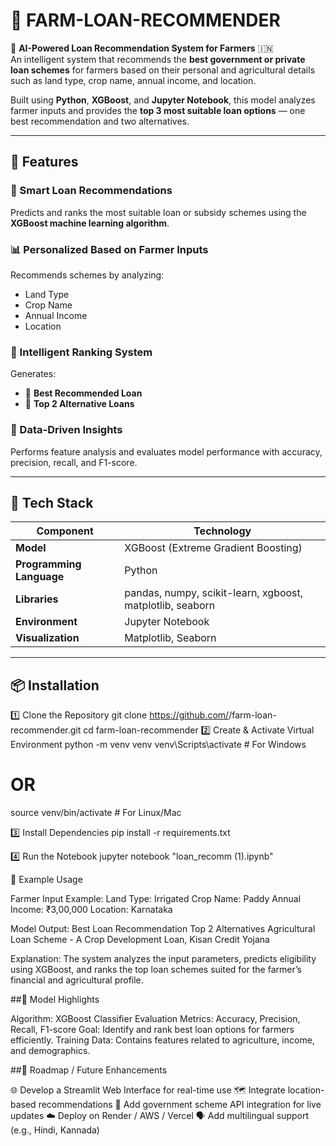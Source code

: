 # 🌾 FARM-LOAN-RECOMMENDER

🧠 **AI-Powered Loan Recommendation System for Farmers** 🇮🇳  
An intelligent system that recommends the **best government or private loan schemes** for farmers based on their personal and agricultural details such as land type, crop name, annual income, and location.

Built using **Python**, **XGBoost**, and **Jupyter Notebook**, this model analyzes farmer inputs and provides the **top 3 most suitable loan options** — one best recommendation and two alternatives.

---

## 🚀 Features

### 🌱 Smart Loan Recommendations  
Predicts and ranks the most suitable loan or subsidy schemes using the **XGBoost machine learning algorithm**.

### 📊 Personalized Based on Farmer Inputs  
Recommends schemes by analyzing:  
- Land Type  
- Crop Name  
- Annual Income  
- Location  

### 🤖 Intelligent Ranking System  
Generates:  
- 🥇 **Best Recommended Loan**  
- 🥈 **Top 2 Alternative Loans**

### 🧮 Data-Driven Insights  
Performs feature analysis and evaluates model performance with accuracy, precision, recall, and F1-score.


---

## 🧰 Tech Stack

| Component | Technology |
|------------|-------------|
| **Model** | XGBoost (Extreme Gradient Boosting) |
| **Programming Language** | Python |
| **Libraries** | pandas, numpy, scikit-learn, xgboost, matplotlib, seaborn |
| **Environment** | Jupyter Notebook |
| **Visualization** | Matplotlib, Seaborn |

---

## 📦 Installation

1️⃣ Clone the Repository
git clone https://github.com/<your-username>/farm-loan-recommender.git
cd farm-loan-recommender
2️⃣ Create & Activate Virtual Environment
python -m venv venv
venv\Scripts\activate     # For Windows
# OR
source venv/bin/activate  # For Linux/Mac

3️⃣ Install Dependencies
pip install -r requirements.txt

4️⃣ Run the Notebook
jupyter notebook "loan_recomm (1).ipynb"

🌾 Example Usage

Farmer Input Example:
Land Type: Irrigated
Crop Name: Paddy
Annual Income: ₹3,00,000
Location: Karnataka


Model Output:
Best Loan Recommendation	Top 2 Alternatives
Agricultural Loan Scheme - A	Crop Development Loan, Kisan Credit Yojana

Explanation:
The system analyzes the input parameters, predicts eligibility using XGBoost, and ranks the top loan schemes suited for the farmer’s financial and agricultural profile.

##🧪 Model Highlights

Algorithm: XGBoost Classifier
Evaluation Metrics: Accuracy, Precision, Recall, F1-score
Goal: Identify and rank best loan options for farmers efficiently.
Training Data: Contains features related to agriculture, income, and demographics.

##📝 Roadmap / Future Enhancements

🌐 Develop a Streamlit Web Interface for real-time use
🗺️ Integrate location-based recommendations
🧾 Add government scheme API integration for live updates
☁️ Deploy on Render / AWS / Vercel
🗣️ Add multilingual support (e.g., Hindi, Kannada)

